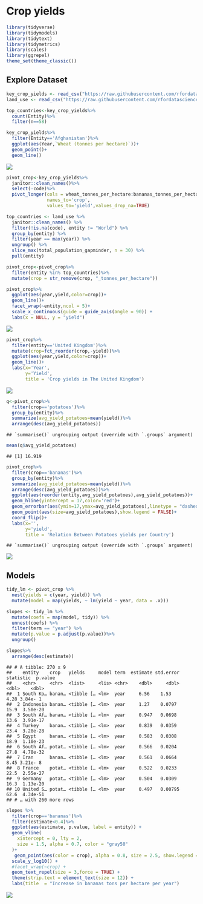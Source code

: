 Crop yields
================

``` r
library(tidyverse)
library(tidymodels)
library(tidytext)
library(tidymetrics)
library(scales)
library(ggrepel)
theme_set(theme_classic())
```

## Explore Dataset

``` r
key_crop_yields <- read_csv("https://raw.githubusercontent.com/rfordatascience/tidytuesday/master/data/2020/2020-09-01/key_crop_yields.csv")
land_use <- read_csv("https://raw.githubusercontent.com/rfordatascience/tidytuesday/master/data/2020/2020-09-01/land_use_vs_yield_change_in_cereal_production.csv")
```

``` r
top_countries<-key_crop_yields%>%
  count(Entity)%>%
  filter(n==58)
```

``` r
key_crop_yields%>%
  filter(Entity=='Afghanistan')%>%
  ggplot(aes(Year,`Wheat (tonnes per hectare)`))+
  geom_point()+
  geom_line()
```

![](crop-yield_files/figure-gfm/unnamed-chunk-4-1.png)<!-- -->

``` r
pivot_crop<-key_crop_yields%>%
  janitor::clean_names()%>%
  select(-code)%>%
  pivot_longer(cols = wheat_tonnes_per_hectare:bananas_tonnes_per_hectare,
               names_to='crop',
               values_to='yield',values_drop_na=TRUE)

top_countries <- land_use %>%
  janitor::clean_names() %>%
  filter(!is.na(code), entity != "World") %>%
  group_by(entity) %>%
  filter(year == max(year)) %>%
  ungroup() %>%
  slice_max(total_population_gapminder, n = 30) %>%
  pull(entity)

pivot_crop<-pivot_crop%>%
  filter(entity %in% top_countries)%>%
  mutate(crop = str_remove(crop, "_tonnes_per_hectare"))
```

``` r
pivot_crop%>%
  ggplot(aes(year,yield,color=crop))+
  geom_line()+
  facet_wrap(~entity,ncol = 5)+
  scale_x_continuous(guide = guide_axis(angle = 90)) +
  labs(x = NULL, y = "yield")
```

![](crop-yield_files/figure-gfm/unnamed-chunk-6-1.png)<!-- -->

``` r
pivot_crop%>%
  filter(entity=='United Kingdom')%>%
  mutate(crop=fct_reorder(crop,-yield))%>%
  ggplot(aes(year,yield,color=crop))+
  geom_line()+
  labs(x='Year',
       y='Yield',
       title = 'Crop yields in The United Kingdom')
```

![](crop-yield_files/figure-gfm/unnamed-chunk-7-1.png)<!-- -->

``` r
q<-pivot_crop%>%
  filter(crop=='potatoes')%>%
  group_by(entity)%>%
  summarize(avg_yield_potatoes=mean(yield))%>%
  arrange(desc(avg_yield_potatoes))
```

    ## `summarise()` ungrouping output (override with `.groups` argument)

``` r
mean(q$avg_yield_potatoes)
```

    ## [1] 16.919

``` r
pivot_crop%>%
  filter(crop=='bananas')%>%
  group_by(entity)%>%
  summarize(avg_yield_potatoes=mean(yield))%>%
  arrange(desc(avg_yield_potatoes))%>%
  ggplot(aes(reorder(entity,avg_yield_potatoes),avg_yield_potatoes))+
  geom_hline(yintercept = 17,color='red')+
  geom_errorbar(aes(ymin=17,ymax=avg_yield_potatoes),linetype = "dashed",width=0)+
  geom_point(aes(size=avg_yield_potatoes),show.legend = FALSE)+
  coord_flip()+
  labs(x='',
       y='yield',
       title = 'Relation Between Potatoes yields per Country')
```

    ## `summarise()` ungrouping output (override with `.groups` argument)

![](crop-yield_files/figure-gfm/unnamed-chunk-9-1.png)<!-- -->

## Models

``` r
tidy_lm <- pivot_crop %>%
  nest(yields = c(year, yield)) %>%
  mutate(model = map(yields, ~ lm(yield ~ year, data = .x)))

slopes <- tidy_lm %>%
  mutate(coefs = map(model, tidy)) %>%
  unnest(coefs) %>%
  filter(term == "year") %>%
  mutate(p.value = p.adjust(p.value))%>%
  ungroup()
```

``` r
slopes%>%
  arrange(desc(estimate))
```

    ## # A tibble: 270 x 9
    ##    entity    crop   yields     model term  estimate std.error statistic  p.value
    ##    <chr>     <chr>  <list>     <lis> <chr>    <dbl>     <dbl>     <dbl>    <dbl>
    ##  1 South Ko… banan… <tibble [… <lm>  year     6.56    1.53         4.28 3.84e- 1
    ##  2 Indonesia banan… <tibble [… <lm>  year     1.27    0.0797      15.9  3.50e-20
    ##  3 South Af… banan… <tibble [… <lm>  year     0.947   0.0698      13.6  3.91e-17
    ##  4 Turkey    banan… <tibble [… <lm>  year     0.839   0.0359      23.4  3.28e-28
    ##  5 Egypt     banan… <tibble [… <lm>  year     0.583   0.0308      18.9  1.10e-23
    ##  6 South Af… potat… <tibble [… <lm>  year     0.566   0.0204      27.8  4.78e-32
    ##  7 Iran      banan… <tibble [… <lm>  year     0.561   0.0664       8.45 3.21e- 8
    ##  8 France    potat… <tibble [… <lm>  year     0.522   0.0233      22.5  2.55e-27
    ##  9 Germany   potat… <tibble [… <lm>  year     0.504   0.0309      16.3  1.13e-20
    ## 10 United S… potat… <tibble [… <lm>  year     0.497   0.00795     62.6  4.34e-51
    ## # … with 260 more rows

``` r
slopes %>%
  filter(crop=='bananas')%>%
  filter(estimate<0.4)%>%
  ggplot(aes(estimate, p.value, label = entity)) +
  geom_vline(
    xintercept = 0, lty = 2,
    size = 1.5, alpha = 0.7, color = "gray50"
  )+
   geom_point(aes(color = crop), alpha = 0.8, size = 2.5, show.legend = FALSE) +
  scale_y_log10() +
  #facet_wrap(~crop) +
  geom_text_repel(size = 3,force = TRUE) +
  theme(strip.text = element_text(size = 12)) +
  labs(title  = "Increase in bananas tons per hectare per year")
```

![](crop-yield_files/figure-gfm/unnamed-chunk-12-1.png)<!-- -->

